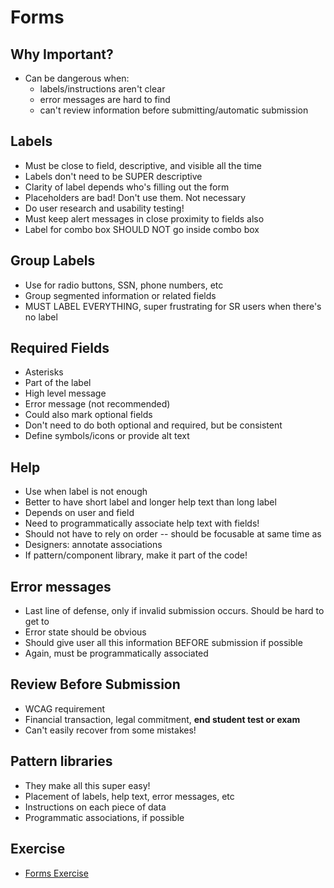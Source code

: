 # Forms

## Why Important?
- Can be dangerous when:
    - labels/instructions aren't clear
    - error messages are hard to find
    - can't review information before submitting/automatic submission

## Labels
- Must be close to field, descriptive, and visible all the time
- Labels don't need to be SUPER descriptive
- Clarity of label depends who's filling out the form
- Placeholders are bad! Don't use them. Not necessary
- Do user research and usability testing!
- Must keep alert messages in close proximity to fields also
- Label for combo box SHOULD NOT go inside combo box

## Group Labels
- Use for radio buttons, SSN, phone numbers, etc
- Group segmented information or related fields
- MUST LABEL EVERYTHING, super frustrating for SR users when there's no label

## Required Fields
- Asterisks
- Part of the label
- High level message
- Error message (not recommended)
- Could also mark optional fields
- Don't need to do both optional and required, but be consistent
- Define symbols/icons or provide alt text

## Help
- Use when label is not enough
- Better to have short label and longer help text than long label
- Depends on user and field
- Need to programmatically associate help text with fields!
- Should not have to rely on order -- should be focusable at same time as
- Designers: annotate associations
- If pattern/component library, make it part of the code!

## Error messages
- Last line of defense, only if invalid submission occurs. Should be hard to get to
- Error state should be obvious
- Should give user all this information BEFORE submission if possible
- Again, must be programmatically associated

## Review Before Submission
- WCAG requirement
- Financial transaction, legal commitment, **end student test or exam**
- Can't easily recover from some mistakes!

## Pattern libraries
- They make all this super easy!
- Placement of labels, help text, error messages, etc
- Instructions on each piece of data
- Programmatic associations, if possible

## Exercise
- [Forms Exercise](forms_exercise.JPG)
